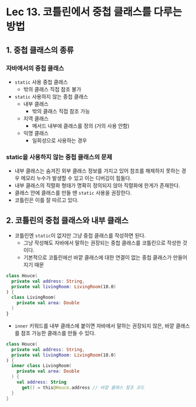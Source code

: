 # Lec 13. 코틀린에서 중첩 클래스를 다루는 방법
## 1. 중첩 클래스의 종류

### 자바에서의 중첩 클래스

- `static` 사용 중첩 클래스
    - 밖의 클래스 직접 참조 불가
- `static` 사용하지 않는 중첩 클래스
    - 내부 클래스
        - 밖의 클래스 직접 참조 가능
    - 지역 클래스
        - 메서드 내부에 클래스를 정의 (거의 사용 안함)
    - 익명 클래스
        - 일회성으로 사용하는 경우

### static을 사용하지 않는 중첩 클래스의 문제

- 내부 클래스는 숨겨진 외부 클래스 정보를 가지고 있어 참조를 해제하지 못하는 경우 메모리 누수가 발생할 수 있고 이는 디버깅이 힘들다.
- 내부 클래스의 직렬화 형태가 명확히 정의되지 않아 직렬화에 한게가 존재한다.
- 클래스 안에 클래스를 만들 땐 `static` 사용을 권장한다.
- 코틀린은 이를 잘 따르고 있다.

## 2. 코틀린의 중첩 클래스와 내부 클래스

- 코틀린엔 `static`이 없지만 그냥 중첩 클래스를 작성하면 된다.
    - 그냥 작성해도 자바에서 말하는 권장되는 중첩 클래스를 코틀린으로 작성한 것이다.
    - 기본적으로 코틀린에선 바깥 클래스에 대한 연결이 없는 중첩 클래스가 만들어지기 때문

```kotlin
class Houce(
  private val address: String,
  private val livingRoom: LivingRoom(10.0)
) {
  class LivingRoom(
    private val area: Double
  )
}
```

- `inner` 키워드를 내부 클래스에 붙이면 자바에서 말하는 권장되지 않은, 바깥 클래스를 참조 가능한 클래스를 만들 수 있다.

```kotlin
class Houce(
  private val address: String,
  private val livingRoom: LivingRoom(10.0)
) {
  inner class LivingRoom(
    private val area: Double
  ) {
    val address: String 
      get() = this@Houce.address // 바깥 클래스 참조 코드
  }
}
```
